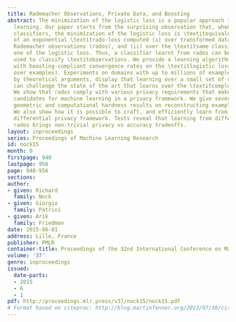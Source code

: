 ```yaml
---
title: Rademacher Observations, Private Data, and Boosting
abstract: The minimization of the logistic loss is a popular approach to batch supervised
  learning. Our paper starts from the surprising observation that, when fitting linear
  classifiers, the minimization of the logistic loss is \textitequivalent to the minimization
  of an exponential \textitrado-loss computed (i) over transformed data that we call
  Rademacher observations (rados), and (ii) over the \textitsame classifier as the
  one of the logistic loss. Thus, a classifier learnt from rados can be \textitdirectly
  used to classify \textitobservations. We provide a learning algorithm over rados
  with boosting-compliant convergence rates on the \textitlogistic loss (computed
  over examples). Experiments on domains with up to millions of examples, backed up
  by theoretical arguments, display that learning over a small set of random rados
  can challenge the state of the art that learns over the \textitcomplete set of examples.
  We show that rados comply with various privacy requirements that make them good
  candidates for machine learning in a privacy framework. We give several algebraic,
  geometric and computational hardness results on reconstructing examples from rados.
  We also show how it is possible to craft, and efficiently learn from, rados in a
  differential privacy framework. Tests reveal that learning from differentially private
  rados brings non-trivial privacy vs accuracy tradeoffs.
layout: inproceedings
series: Proceedings of Machine Learning Research
id: nock15
month: 0
firstpage: 948
lastpage: 956
page: 948-956
sections: 
author:
- given: Richard
  family: Nock
- given: Giorgio
  family: Patrini
- given: Arik
  family: Friedman
date: 2015-06-01
address: Lille, France
publisher: PMLR
container-title: Proceedings of the 32nd International Conference on Machine Learning
volume: '37'
genre: inproceedings
issued:
  date-parts:
  - 2015
  - 6
  - 1
pdf: http://proceedings.mlr.press/v37/nock15/nock15.pdf
# Format based on citeproc: http://blog.martinfenner.org/2013/07/30/citeproc-yaml-for-bibliographies/
---
```

